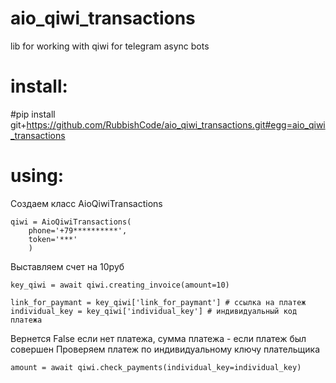 # aio_qiwi_transactions
lib for working with qiwi for telegram async bots

# install:

#pip install git+https://github.com/RubbishCode/aio_qiwi_transactions.git#egg=aio_qiwi_transactions


# using:


Создаем класс AioQiwiTransactions

    qiwi = AioQiwiTransactions(
        phone='+79**********',
        token='***'
        )


Выставляем счет на 10руб

    key_qiwi = await qiwi.creating_invoice(amount=10)

    link_for_paymant = key_qiwi['link_for_paymant'] # ссылка на платеж
    individual_key = key_qiwi['individual_key'] # индивидуальный код платежа


Вернется False если нет платежа, сумма платежа - если платеж был совершен
Проверяем платеж по индивидуальному ключу плательщика

    amount = await qiwi.check_payments(individual_key=individual_key)


           







